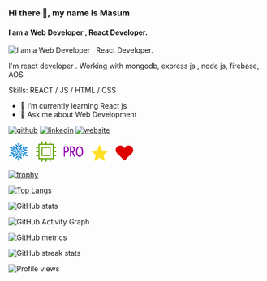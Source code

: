 ### Hi there 👋, my name is Masum
#### I am a Web Developer , React Developer.
![I am a Web Developer , React Developer.](https://media.licdn.com/dms/image/D5616AQHmeDnOQUVgdA/profile-displaybackgroundimage-shrink_350_1400/0/1676825775050?e=1694649600&v=beta&t=iiOcuxqMeB2EAdei6PVBmkgQw2pr9H1ancc8cocKwBo)

I'm react developer . Working with mongodb, express js , node js, firebase, AOS

Skills:  REACT / JS / HTML / CSS

- 🌱 I’m currently learning React js 
- 💬 Ask me about Web Development 


[<img src='https://cdn.jsdelivr.net/npm/simple-icons@3.0.1/icons/github.svg' alt='github' height='40'>](https://github.com/https://github.com/masumpost/)  [<img src='https://cdn.jsdelivr.net/npm/simple-icons@3.0.1/icons/linkedin.svg' alt='linkedin' height='40'>](https://www.linkedin.com/in/https://www.linkedin.com/in/masumpost//)  [<img src='https://cdn.jsdelivr.net/npm/simple-icons@3.0.1/icons/icloud.svg' alt='website' height='40'>](https://spiffy-crostata-ac9135.netlify.app/)  

<a href='https://archiveprogram.github.com/'><img src='https://raw.githubusercontent.com/acervenky/animated-github-badges/master/assets/acbadge.gif' width='40' height='40'></a> <a href='https://docs.github.com/en/developers'><img src='https://raw.githubusercontent.com/acervenky/animated-github-badges/master/assets/devbadge.gif' width='40' height='40'></a> <a href='https://github.com/pricing'><img src='https://raw.githubusercontent.com/acervenky/animated-github-badges/master/assets/pro.gif' width='40' height='40'></a> <a href='https://stars.github.com/'><img src='https://raw.githubusercontent.com/acervenky/animated-github-badges/master/assets/starbadge.gif' width='35' height='35'></a> <a href='https://docs.github.com/en/github/supporting-the-open-source-community-with-github-sponsors'><img src='https://raw.githubusercontent.com/acervenky/animated-github-badges/master/assets/sponsorbadge.gif' width='35' height='35'></a> 

[![trophy](https://github-profile-trophy.vercel.app/?username=https://github.com/masumpost/)](https://github.com/ryo-ma/github-profile-trophy)

[![Top Langs](https://github-readme-stats.vercel.app/api/top-langs/?username=https://github.com/masumpost/)](https://github.com/anuraghazra/github-readme-stats)

![GitHub stats](https://github-readme-stats.vercel.app/api?username=https://github.com/masumpost/&show_icons=true&count_private=true)  

![GitHub Activity Graph](https://activity-graph.herokuapp.com/graph?username=https://github.com/masumpost/)  

![GitHub metrics](https://metrics.lecoq.io/https://github.com/masumpost/)  

![GitHub streak stats](https://streak-stats.demolab.com/?user=https://github.com/masumpost/)  

![Profile views](https://gpvc.arturio.dev/https://github.com/masumpost/)  
